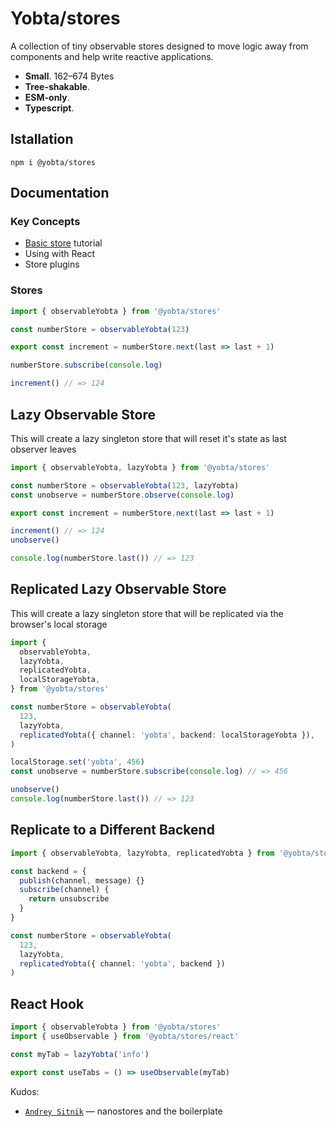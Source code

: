 # Yobta/stores

A collection of tiny observable stores designed to move logic away from components and help write reactive applications.

- **Small**. 162–674 Bytes
- **Tree-shakable**.
- **ESM-only**.
- **Typescript**.

## Istallation

```
npm i @yobta/stores
```

## Documentation

### Key Concepts

- [Basic store](./docs/observable.md) tutorial
- Using with React
- Store plugins

### Stores

```ts
import { observableYobta } from '@yobta/stores'

const numberStore = observableYobta(123)

export const increment = numberStore.next(last => last + 1)

numberStore.subscribe(console.log)

increment() // => 124
```

## Lazy Observable Store

This will create a lazy singleton store that will reset it's state as last observer leaves

```ts
import { observableYobta, lazyYobta } from '@yobta/stores'

const numberStore = observableYobta(123, lazyYobta)
const unobserve = numberStore.observe(console.log)

export const increment = numberStore.next(last => last + 1)

increment() // => 124
unobserve()

console.log(numberStore.last()) // => 123
```

## Replicated Lazy Observable Store

This will create a lazy singleton store that will be replicated via the browser's local storage

```ts
import {
  observableYobta,
  lazyYobta,
  replicatedYobta,
  localStorageYobta,
} from '@yobta/stores'

const numberStore = observableYobta(
  123,
  lazyYobta,
  replicatedYobta({ channel: 'yobta', backend: localStorageYobta }),
)

localStorage.set('yobta', 456)
const unobserve = numberStore.subscribe(console.log) // => 456

unobserve()
console.log(numberStore.last()) // => 123
```

## Replicate to a Different Backend

```ts
import { observableYobta, lazyYobta, replicatedYobta } from '@yobta/stores'

const backend = {
  publish(channel, message) {}
  subscribe(channel) {
    return unsubscribe
  }
}

const numberStore = observableYobta(
  123,
  lazyYobta,
  replicatedYobta({ channel: 'yobta', backend })
)
```

## React Hook

```ts
import { observableYobta } from '@yobta/stores'
import { useObservable } from '@yobta/stores/react'

const myTab = lazyYobta('info')

export const useTabs = () => useObservable(myTab)
```

Kudos:

- [`Andrey Sitnik`] — nanostores and the boilerplate

[`andrey sitnik`]: https://sitnik.ru
[`nanostores`]: https://github.com/nanostores/nanostores
[`usestate`]: https://reactjs.org/docs/hooks-reference.html#usestate

```

```
